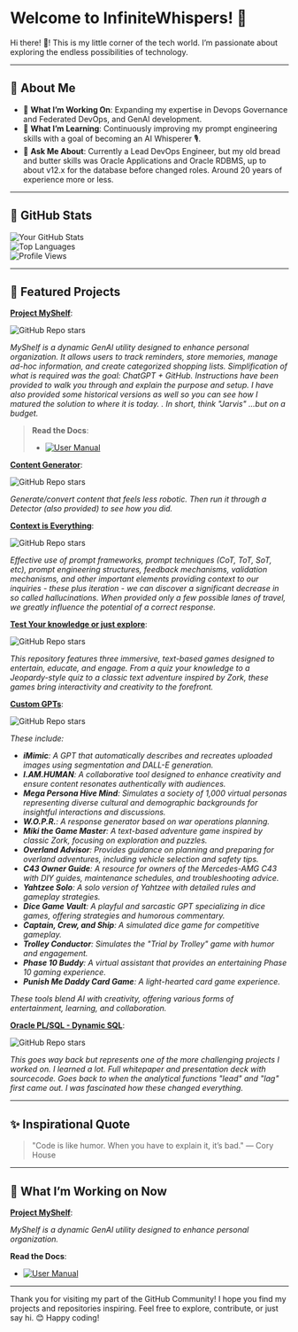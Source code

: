# Welcome to InfiniteWhispers! 🌟

Hi there! 👋! This is my little corner of the tech world. I’m passionate about exploring the endless possibilities of technology.

---

## 🚀 About Me

- 🔭 **What I’m Working On**: Expanding my expertise in Devops Governance and Federated DevOps, and GenAI development.
- 🌱 **What I’m Learning**: Continuously improving my prompt engineering skills with a goal of becoming an AI Whisperer 🎙️.
- 💬 **Ask Me About**: Currently a Lead DevOps Engineer, but my old bread and butter skills was Oracle Applications and Oracle RDBMS, up to about v12.x for the database before changed roles. Around 20 years of experience more or less.

---

## 🌟 GitHub Stats

![Your GitHub Stats](https://github-readme-stats.vercel.app/api?username=bsc7080gbc&show_icons=true&theme=radical)  
![Top Languages](https://github-readme-stats.vercel.app/api/top-langs/?username=bsc7080gbc&layout=compact&theme=radical)  
![Profile Views](https://komarev.com/ghpvc/?username=bsc7080gbc&color=blue)

---

## 📂 Featured Projects

[**Project MyShelf**](https://github.com/bsc7080gbc/genai_prompt_myshelf):

![GitHub Repo stars](https://img.shields.io/github/stars/bsc7080gbc/genai_prompt_myshelf?style=social)

*MyShelf is a dynamic GenAI utility designed to enhance personal organization. It allows users to track reminders, store memories, manage ad-hoc information, and create categorized shopping lists. Simplification of what is required was the goal: ChatGPT + GitHub. Instructions have been provided to walk you through and explain the purpose and setup. I have also provided some historical versions as well so you can see how I matured the solution to where it is today.
.
In short, think "Jarvis" ...but on a budget.*

> **Read the Docs**:
  > - [![User Manual](https://img.shields.io/badge/user%20manual-8A2BE2)](https://github.com/bsc7080gbc/genai_prompt_myshelf/wiki)


[**Content Generator**](https://github.com/bsc7080gbc/genai_content_generator ):  

![GitHub Repo stars](https://img.shields.io/github/stars/bsc7080gbc/genai_content_generator?style=social)

*Generate/convert content that feels less robotic. Then run it through a Detector (also provided) to see how you did.*


[**Context is Everything**](https://github.com/bsc7080gbc/genai_core_prompt):  


![GitHub Repo stars](https://img.shields.io/github/stars/bsc7080gbc/genai_core_prompt?style=social)

*Effective use of prompt frameworks, prompt techniques (CoT, ToT, SoT, etc), prompt engineering structures, feedback mechanisms, validation mechanisms, and other important elements providing context to our inquiries - these plus iteration - we can discover a significant decrease in so called hallucinations. When provided only a few possible lanes of travel, we greatly influence the potential of a correct response.*


[**Test Your knowledge or just explore**](https://github.com/bsc7080gbc/genai_game_prompts):  


![GitHub Repo stars](https://img.shields.io/github/stars/bsc7080gbc/genai_game_prompts?style=social)

*This repository features three immersive, text-based games designed to entertain, educate, and engage. From a quiz your knowledge to a Jeopardy-style quiz to a classic text adventure inspired by Zork, these games bring interactivity and creativity to the forefront.*


[**Custom GPTs**](https://github.com/bsc7080gbc/genai_gpt_store):  


![GitHub Repo stars](https://img.shields.io/github/stars/bsc7080gbc/genai_gpt_store?style=social)

<I>These include:

- **iMimic**: A GPT that automatically describes and recreates uploaded images using segmentation and DALL-E generation.
- **I.AM.HUMAN**: A collaborative tool designed to enhance creativity and ensure content resonates authentically with audiences.
- **Mega Persona Hive Mind**: Simulates a society of 1,000 virtual personas representing diverse cultural and demographic backgrounds for insightful interactions and discussions.
- **W.O.P.R.**: A response generator based on war operations planning.
- **Miki the Game Master**: A text-based adventure game inspired by classic Zork, focusing on exploration and puzzles.
- **Overland Advisor**: Provides guidance on planning and preparing for overland adventures, including vehicle selection and safety tips.
- **C43 Owner Guide**: A resource for owners of the Mercedes-AMG C43 with DIY guides, maintenance schedules, and troubleshooting advice.
- **Yahtzee Solo**: A solo version of Yahtzee with detailed rules and gameplay strategies.
- **Dice Game Vault**: A playful and sarcastic GPT specializing in dice games, offering strategies and humorous commentary.
- **Captain, Crew, and Ship**: A simulated dice game for competitive gameplay.
- **Trolley Conductor**: Simulates the "Trial by Trolley" game with humor and engagement.
- **Phase 10 Buddy**: A virtual assistant that provides an entertaining Phase 10 gaming experience.
- **Punish Me Daddy Card Game**: A light-hearted card game experience. 

These tools blend AI with creativity, offering various forms of entertainment, learning, and collaboration.</I>



[**Oracle PL/SQL - Dynamic SQL**](https://github.com/bsc7080gbc/plsql-dynamicsql-engine):  


![GitHub Repo stars](https://img.shields.io/github/stars/bsc7080gbc/plsql-dynamicsql-engine?style=social)

*This goes way back but represents one of the more challenging projects I worked on. I learned a lot. Full whitepaper and presentation deck with sourcecode.  Goes back to when the analytical functions "lead" and "lag" first came out. I was fascinated how these changed everything.*

---

## ✨ Inspirational Quote

> "Code is like humor. When you have to explain it, it’s bad." — Cory House

---

## 🚧 What I’m Working on Now

[**Project MyShelf**](https://github.com/bsc7080gbc/genai_prompt_myshelf):

*MyShelf is a dynamic GenAI utility designed to enhance personal organization.*

**Read the Docs**:
   - [![User Manual](https://img.shields.io/badge/user%20manual-8A2BE2)](https://github.com/bsc7080gbc/genai_prompt_myshelf/wiki)


---

Thank you for visiting my part of the GitHub Community! I hope you find my projects and repositories inspiring. Feel free to explore, contribute, or just say hi. 😊 Happy coding!
